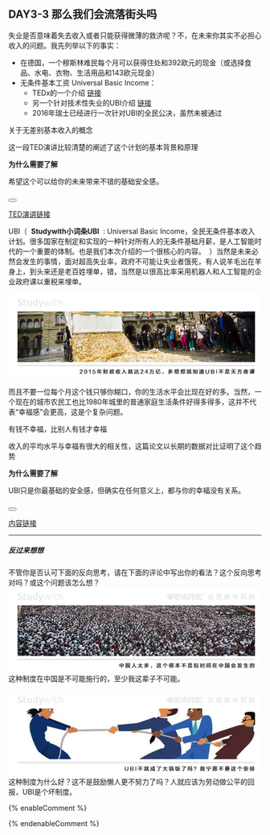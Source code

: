 ## DAY3-3 那么我们会流落街头吗

失业是否意味着失去收入或者只能获得微薄的救济呢？不，在未来你其实不必担心收入的问题。我先列举以下的事实：

* 在德国，一个穆斯林难民每个月可以获得住处和392欧元的现金（或选择食品、水电、衣物、生活用品和143欧元现金）
* 无条件基本工资 Universal Basic Income：
  * TEDx的一个介绍 [链接](https://www.bilibili.com/video/av4618385/?from=search&seid=14802677454932633704)
  * 另一个针对技术性失业的UBI介绍 [链接](https://futurism.com/images/universal-basic-income-answer-automation/)
  * 2016年瑞士已经进行一次针对UBI的全民公决，虽然未被通过 

<!--sec data-title="Studywith知识链接" data-id="section66" data-show=true ces-->

关于无差别基本收入的概念

这一段TED演讲比较清楚的阐述了这个计划的基本背景和原理

**为什么需要了解**

希望这个可以给你的未来带来不错的基础安全感。

<button class="section" target="section67" show="展开具体内容" hide="收起具体内容" ></button>

<!--endsec-->

<!--sec data-title="链接内容" aria-expanded="false" data-id="section67" data-show=false ces-->

[TED演讲链接](https://www.bilibili.com/video/av4618385/?from=search&seid=14802677454932633704)

<!--endsec-->

UBI（&nbsp;&nbsp;**Studywith小词条UBI**&nbsp;&nbsp;:&nbsp;Universal Basic Income，全民无条件基本收入计划。很多国家在制定和实现的一种针对所有人的无条件基础月薪，是人工智能时代的一个重要的体制。也是我们本次介绍的一个很核心的内容。&nbsp;&nbsp;）当然是未来必然会发生的事情，面对超高失业率，政府不可能让失业者饿死，有人说羊毛出在羊身上，到头来还是老百姓埋单，错，当然是以很高比率采用机器人和人工智能的企业政府课以重税来埋单。

![](/assets/20.jpg)

而且不要一位每个月这个钱只够你糊口，你的生活水平会比现在好的多。当然，一个现在的城市农民工也比1980年城里的普通家庭生活条件好得多得多，这并不代表“幸福感”会更高，这是个复杂问题。

<!--sec data-title="Studywith知识链接" data-id="section68" data-show=true ces-->

有钱不幸福，比别人有钱才幸福

收入的平均水平与幸福有很大的相关性，这篇论文以长期的数据对比证明了这个趋势

**为什么需要了解**

UBI只是你最基础的安全感，但确实在任何意义上，都与你的幸福没有关系。

<button class="section" target="section69" show="展开具体内容" hide="收起具体内容" ></button>

<!--endsec-->

<!--sec data-title="链接内容" aria-expanded="false" data-id="section69" data-show=false ces-->

[内容链接](http://languageandmemory.net/documents/Oishi-Kesebir-Diener-InequalityandHappiness-PsychScience.pdf)

<!--endsec-->

---

##### 反过来想想

不管你是否认可下面的反向思考，请在下面的评论中写出你的看法？这个反向思考对吗？或这个问题该怎么想？![](/assets/42.jpg)这种制度在中国是不可能施行的，至少我这辈子不可能。

![](/assets/43.jpg)这种制度为什么好？这不是鼓励懒人更不努力了吗？人就应该为劳动做公平的回报，UBI是个坏制度。

{% enableComment %}

{% endenableComment %}

